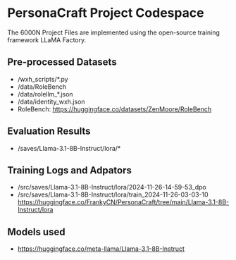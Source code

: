 # PersonaCraft Project Codespace
The 6000N Project Files are implemented using the open-source training framework LLaMA Factory.

## Pre-processed Datasets
- /wxh_scripts/*.py
- /data/RoleBench
- /data/rolellm_*.json
- /data/identity_wxh.json
- RoleBench: https://huggingface.co/datasets/ZenMoore/RoleBench
## Evaluation Results
- /saves/Llama-3.1-8B-Instruct/lora/*

## Training Logs and Adpators
- /src/saves/Llama-3.1-8B-Instruct/lora/2024-11-26-14-59-53_dpo
- /src/saves/Llama-3.1-8B-Instruct/lora/train_2024-11-26-03-03-10
https://huggingface.co/FrankyCN/PersonaCraft/tree/main/Llama-3.1-8B-Instruct/lora

## Models used
- https://huggingface.co/meta-llama/Llama-3.1-8B-Instruct

